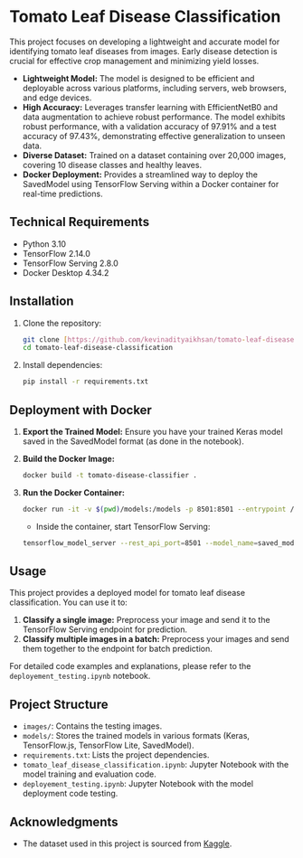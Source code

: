 # Tomato Leaf Disease Classification

This project focuses on developing a lightweight and accurate model for identifying tomato leaf diseases from images. Early disease detection is crucial for effective crop management and minimizing yield losses.

* **Lightweight Model:** The model is designed to be efficient and deployable across various platforms, including servers, web browsers, and edge devices.
* **High Accuracy:** Leverages transfer learning with EfficientNetB0 and data augmentation to achieve robust performance. The model exhibits robust performance, with a validation accuracy of 97.91% and a test accuracy of 97.43%, demonstrating effective generalization to unseen data.
* **Diverse Dataset:** Trained on a dataset containing over 20,000 images, covering 10 disease classes and healthy leaves.
* **Docker Deployment:** Provides a streamlined way to deploy the SavedModel using TensorFlow Serving within a Docker container for real-time predictions.

## Technical Requirements

* Python 3.10
* TensorFlow 2.14.0 
* TensorFlow Serving 2.8.0
* Docker Desktop 4.34.2

## Installation

1. Clone the repository:

   ```bash
   git clone [https://github.com/kevinadityaikhsan/tomato-leaf-disease-classification.git](https://github.com/kevinadityaikhsan/tomato-leaf-disease-classification.git)
   cd tomato-leaf-disease-classification
   ```

2. Install dependencies:

   ```bash
   pip install -r requirements.txt
   ```

## Deployment with Docker

1. **Export the Trained Model:** Ensure you have your trained Keras model saved in the SavedModel format (as done in the notebook).

2. **Build the Docker Image:**

   ```bash
   docker build -t tomato-disease-classifier .
   ```

3. **Run the Docker Container:**

   ```bash
   docker run -it -v $(pwd)/models:/models -p 8501:8501 --entrypoint /bin/bash tomato-disease-classifier
   ```
   * Inside the container, start TensorFlow Serving:
   ```bash
   tensorflow_model_server --rest_api_port=8501 --model_name=saved_model --model_base_path=/models/saved_model/
   ```

## Usage

This project provides a deployed model for tomato leaf disease classification. You can use it to:

1. **Classify a single image:** Preprocess your image and send it to the TensorFlow Serving endpoint for prediction.
2. **Classify multiple images in a batch:** Preprocess your images and send them together to the endpoint for batch prediction.

For detailed code examples and explanations, please refer to the `deployement_testing.ipynb` notebook. 

## Project Structure

* `images/`: Contains the testing images.
* `models/`: Stores the trained models in various formats (Keras, TensorFlow.js, TensorFlow Lite, SavedModel).
* `requirements.txt`: Lists the project dependencies.
* `tomato_leaf_disease_classification.ipynb`: Jupyter Notebook with the model training and evaluation code.
* `deployement_testing.ipynb`: Jupyter Notebook with the model deployment code testing.

## Acknowledgments

* The dataset used in this project is sourced from [Kaggle](https://www.kaggle.com/datasets/ashishmotwani/tomato).
```
